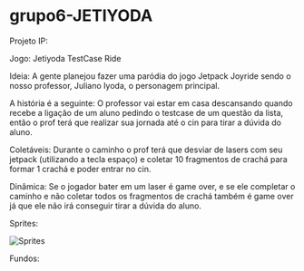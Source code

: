 # grupo6-JETIYODA

Projeto IP:

Jogo: Jetiyoda TestCase Ride

Ideia: A gente planejou fazer uma paródia do jogo Jetpack Joyride sendo o nosso professor, Juliano Iyoda, o personagem principal. 

A história é a seguinte: O professor vai estar em casa descansando quando recebe a ligação de um aluno pedindo o testcase de um questão da lista, então o prof terá que realizar sua jornada até o cin para tirar a dúvida do aluno. 

Coletáveis: Durante o caminho o prof terá que desviar de lasers com seu jetpack (utilizando a tecla espaço) e coletar 10 fragmentos de crachá para formar 1 crachá e poder entrar no cin.

Dinâmica: Se o jogador bater em um laser é game over, e se ele completar o caminho e não coletar todos os fragmentos de crachá também é game over já que ele não irá conseguir tirar a dúvida do aluno.

Sprites:

<img src="https://files.fm/u/2mfmad5k6r" alt="Sprites">





Fundos:

